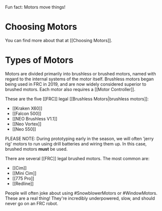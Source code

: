 Fun fact: Motors move things!

# Choosing Motors

You can find more about that at [[Choosing Motors]].

# Types of Motors

Motors are divided primarily into brushless or brushed motors, named with regard to the internal systems of the motor itself. Brushless motors began being used in FRC in 2019, and are now widely considered superior to brushed motors. Each motor also requires a [[Motor Controller]].

These are the five [[FRC]] legal [[Brushless Motors|brushless motors]]:
- [[Kraken X60]]
- [[Falcon 500]]
- [[NEO Brushless V1.1]]
- [[Neo Vortex]]
- [[Neo 550]]

PLEASE NOTE: During prototyping early in the season, we will often 'jerry rig' motors to run using drill batteries and wiring them up. In this case, brushed motors **must** be used.

There are several [[FRC]] legal brushed motors. The most common are:
- [[Cim]] 
- [[Mini Cim]] 
- [[775 Pro]] 
- [[Redline]]

People will often joke about using #SnowblowerMotors or #WindowMotors. These are a real thing! They're incredibly underpowered, slow, and should never go on an FRC robot.